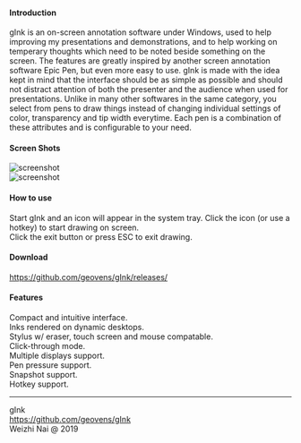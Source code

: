 
#### Introduction

gInk is an on-screen annotation software under Windows, used to help improving my presentations and demonstrations, and to help working on temperary thoughts which need to be noted beside something on the screen. The features are greatly inspired by another screen annotation software Epic Pen, but even more easy to use. gInk is made with the idea kept in mind that the interface should be as simple as possible and should not distract attention of both the presenter and the audience when used for presentations. Unlike in many other softwares in the same category, you select from pens to draw things instead of changing individual settings of color, transparency and tip width everytime. Each pen is a combination of these attributes and is configurable to your need.

#### Screen Shots

![screenshot](https://raw.githubusercontent.com/geovens/gInk/master/screenshot1.jpg)  
![screenshot](https://raw.githubusercontent.com/geovens/gInk/master/screenshot2.jpg)  

#### How to use

Start gInk and an icon will appear in the system tray. Click the icon (or use a hotkey) to start drawing on screen.  
Click the exit button or press ESC to exit drawing.  

#### Download

https://github.com/geovens/gInk/releases/

#### Features

Compact and intuitive interface.  
Inks rendered on dynamic desktops.  
Stylus w/ eraser, touch screen and mouse compatable.  
Click-through mode.  
Multiple displays support.  
Pen pressure support.  
Snapshot support.  
Hotkey support.    

----
gInk  
https://github.com/geovens/gInk  
Weizhi Nai @ 2019  
